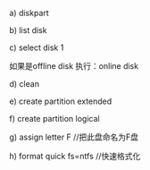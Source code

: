 a) diskpart 

b) list disk  

c) select disk 1  

如果是offline disk 
执行：online disk


d) clean  

e) create partition extended  

f) create partition logical  

g) assign letter F  //把此盘命名为F盘

h) format quick fs=ntfs  //快速格式化 
